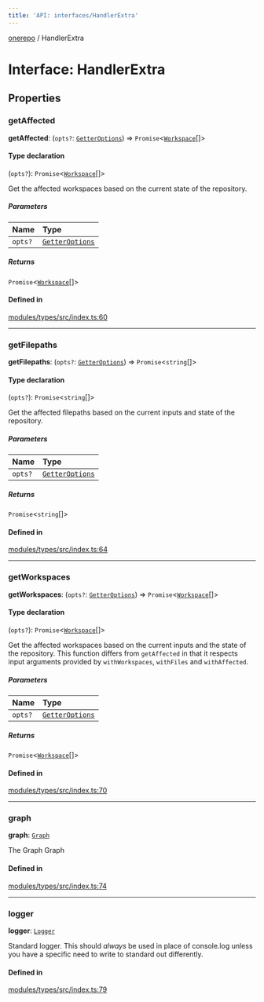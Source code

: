 ```yaml
---
title: 'API: interfaces/HandlerExtra'
---
```


<!--
Do not modify!
Changes to this file will automatically be overwritten from source.

To make changes, modify typedoc comments in the source files.
-->

[onerepo](/docs/core/api/public/) / HandlerExtra

# Interface: HandlerExtra

## Properties

### getAffected

**getAffected**: (`opts?`: [`GetterOptions`](/docs/core/api/public/#getteroptions)) => `Promise`<[`Workspace`](/docs/core/api/classes/Workspace/)[]\>

#### Type declaration

(`opts?`): `Promise`<[`Workspace`](/docs/core/api/classes/Workspace/)[]\>

Get the affected workspaces based on the current state of the repository.

##### Parameters

| Name    | Type                                                    |
| :------ | :------------------------------------------------------ |
| `opts?` | [`GetterOptions`](/docs/core/api/public/#getteroptions) |

##### Returns

`Promise`<[`Workspace`](/docs/core/api/classes/Workspace/)[]\>

#### Defined in

[modules/types/src/index.ts:60](https://github.com/paularmstrong/onerepo/blob/main/modules/types/src/index.ts#L60)

---

### getFilepaths

**getFilepaths**: (`opts?`: [`GetterOptions`](/docs/core/api/public/#getteroptions)) => `Promise`<`string`[]\>

#### Type declaration

(`opts?`): `Promise`<`string`[]\>

Get the affected filepaths based on the current inputs and state of the repository.

##### Parameters

| Name    | Type                                                    |
| :------ | :------------------------------------------------------ |
| `opts?` | [`GetterOptions`](/docs/core/api/public/#getteroptions) |

##### Returns

`Promise`<`string`[]\>

#### Defined in

[modules/types/src/index.ts:64](https://github.com/paularmstrong/onerepo/blob/main/modules/types/src/index.ts#L64)

---

### getWorkspaces

**getWorkspaces**: (`opts?`: [`GetterOptions`](/docs/core/api/public/#getteroptions)) => `Promise`<[`Workspace`](/docs/core/api/classes/Workspace/)[]\>

#### Type declaration

(`opts?`): `Promise`<[`Workspace`](/docs/core/api/classes/Workspace/)[]\>

Get the affected workspaces based on the current inputs and the state of the repository.
This function differs from `getAffected` in that it respects input arguments provided by
`withWorkspaces`, `withFiles` and `withAffected`.

##### Parameters

| Name    | Type                                                    |
| :------ | :------------------------------------------------------ |
| `opts?` | [`GetterOptions`](/docs/core/api/public/#getteroptions) |

##### Returns

`Promise`<[`Workspace`](/docs/core/api/classes/Workspace/)[]\>

#### Defined in

[modules/types/src/index.ts:70](https://github.com/paularmstrong/onerepo/blob/main/modules/types/src/index.ts#L70)

---

### graph

**graph**: [`Graph`](/docs/core/api/classes/Graph/)

The Graph Graph

#### Defined in

[modules/types/src/index.ts:74](https://github.com/paularmstrong/onerepo/blob/main/modules/types/src/index.ts#L74)

---

### logger

**logger**: [`Logger`](/docs/core/api/classes/Logger/)

Standard logger. This should _always_ be used in place of console.log unless you have
a specific need to write to standard out differently.

#### Defined in

[modules/types/src/index.ts:79](https://github.com/paularmstrong/onerepo/blob/main/modules/types/src/index.ts#L79)
